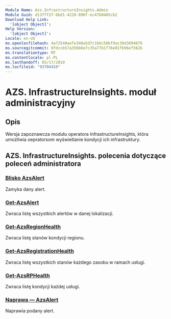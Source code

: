 ```yaml
---
Module Name: Azs.InfrastructureInsights.Admin
Module Guid: d137ff2f-6bd1-4220-896f-ec47b0485cb2
Download Help Link:
  '[object Object]': 
Help Version:
  '[object Object]': 
Locale: en-US
ms.openlocfilehash: 4a72540aefe340a5d7c1b6c50bf9ac39d3894876
ms.sourcegitcommit: 0fdccb57a356b6e7c35a77b1f76e01fb96ef582b
ms.translationtype: MT
ms.contentlocale: pl-PL
ms.lasthandoff: 05/17/2019
ms.locfileid: "93704410"
---
```

# AZS. InfrastructureInsights. moduł administracyjny
## Opis
Wersja zapoznawcza modułu operatora InfrastructureInsights, która umożliwia oepratorsom wyświetlanie kondycji ich infrastruktury.

## AZS. InfrastructureInsights. polecenia dotyczące poleceń administratora
### [Blisko AzsAlert](Close-AzsAlert.md)
Zamyka dany alert.

### [Get-AzsAlert](Get-AzsAlert.md)
Zwraca listę wszystkich alertów w danej lokalizacji.

### [Get-AzsRegionHealth](Get-AzsRegionHealth.md)
Zwraca listę stanów kondycji regionu.

### [Get-AzsRegistrationHealth](Get-AzsRegistrationHealth.md)
Zwraca listę wszystkich stanów każdego zasobu w ramach usługi.

### [Get-AzsRPHealth](Get-AzsRPHealth.md)
Zwraca listę kondycji każdej usługi.

### [Naprawa — AzsAlert](Repair-AzsAlert.md)
Naprawia podany alert.

